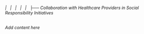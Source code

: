 ###### |   |   |   |   |   ├── Collaboration with Healthcare Providers in Social Responsibility Initiatives

*Add content here*